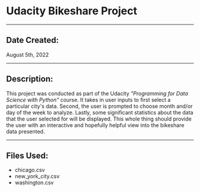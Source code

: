 # Udacity Bikeshare Project
___
## Date Created:
August 5th, 2022
___
## Description:
This project was conducted as part of the Udacity *"Programming for Data Science with Python"* course. It takes in user inputs to
first select a particular city's data. Second, the user is prompted to choose month and/or day of the week to analyze.
Lastly, some significant statistics about the data that the user selected for will be displayed. This whole thing should
provide the user with an interactive and hopefully helpful view into the bikeshare data presented.
___
## Files Used:
- chicago.csv
- new_york_city.csv
- washington.csv
